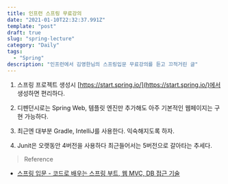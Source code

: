 ```yaml
---
title: 인프런 스프링 무료강의
date: "2021-01-10T22:32:37.991Z"
template: "post"
draft: true
slug: "spring-lecture"
category: "Daily"
tags:
  - "Spring"
description: "인프런에서 김영한님의 스프링입문 무료강의를 듣고 끄적거린 글"
---
```


1. 스프링 프로젝트 생성시 [https://start.spring.io/](https://start.spring.io/)에서 생성하면 편리하다.

2. 디펜던시로는 Spring Web, 템플릿 엔진만 추가해도 아주 기본적인 웹페이지는 구현 가능하다.

3. 최근엔 대부분 Gradle, IntelliJ를 사용한다. 익숙해지도록 하자.

4. Junit은 오랫동안 4버전을 사용하다 최근들어서는 5버전으로 갈아타는 추세다.




> Reference
- [스프링 입문 - 코드로 배우는 스프링 부트, 웹 MVC, DB 접근 기술](https://www.inflearn.com/course/%EC%8A%A4%ED%94%84%EB%A7%81-%EC%9E%85%EB%AC%B8-%EC%8A%A4%ED%94%84%EB%A7%81%EB%B6%80%ED%8A%B8/dashboard)
